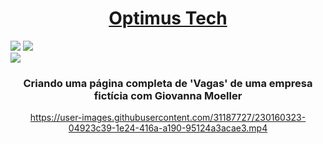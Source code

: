<h1 align="center"> <a href="https://optimus-tech-blue.vercel.app/" target="_blank" rel="noopener noreferrer"> Optimus Tech </a></h1>

<div>
<img src="https://img.shields.io/badge/HTML-239120?style=for-the-badge&logo=html5&logoColor=white">
<img src="https://img.shields.io/badge/CSS-239120?&style=for-the-badge&logo=css3&logoColor=white">
<br>
<img src="https://img.shields.io/badge/Made%20for-VSCode-1f425f.svg">
</div>

<h3 align="center">Criando uma página completa de 'Vagas' de uma empresa fictícia
com Giovanna Moeller</h3>

<div align="center">
 
https://user-images.githubusercontent.com/31187727/230160323-04923c39-1e24-416a-a190-95124a3acae3.mp4

<br>
